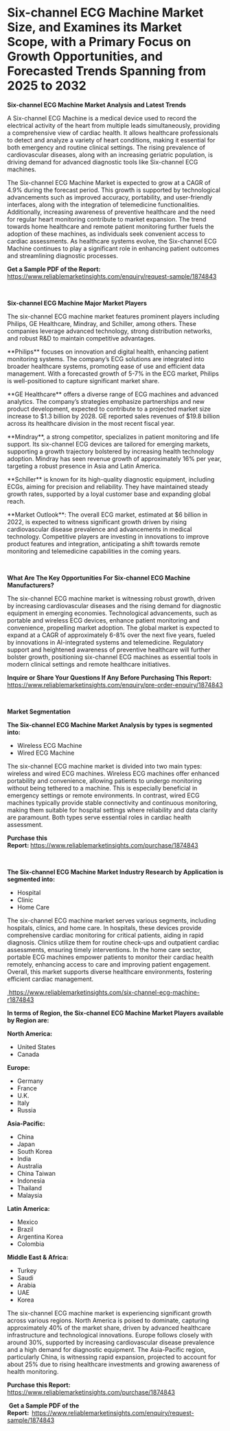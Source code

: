 <p><h1>Six-channel ECG Machine Market Size, and Examines its Market Scope, with a Primary Focus on Growth Opportunities, and Forecasted Trends Spanning from 2025 to 2032</h1></p><p><strong>Six-channel ECG Machine Market Analysis and Latest Trends</strong></p>
<p><p>A Six-channel ECG Machine is a medical device used to record the electrical activity of the heart from multiple leads simultaneously, providing a comprehensive view of cardiac health. It allows healthcare professionals to detect and analyze a variety of heart conditions, making it essential for both emergency and routine clinical settings. The rising prevalence of cardiovascular diseases, along with an increasing geriatric population, is driving demand for advanced diagnostic tools like Six-channel ECG machines.</p><p>The Six-channel ECG Machine Market is expected to grow at a CAGR of 4.9% during the forecast period. This growth is supported by technological advancements such as improved accuracy, portability, and user-friendly interfaces, along with the integration of telemedicine functionalities. Additionally, increasing awareness of preventive healthcare and the need for regular heart monitoring contribute to market expansion. The trend towards home healthcare and remote patient monitoring further fuels the adoption of these machines, as individuals seek convenient access to cardiac assessments. As healthcare systems evolve, the Six-channel ECG Machine continues to play a significant role in enhancing patient outcomes and streamlining diagnostic processes.</p></p>
<p><strong>Get a Sample PDF of the Report:&nbsp;</strong> <a href="https://www.reliablemarketinsights.com/enquiry/request-sample/1874843?utm_campaign=3275&utm_medium=2&utm_source=Github&utm_content=ia&utm_term=14042025&utm_id=six-channel-ecg-machine">https://www.reliablemarketinsights.com/enquiry/request-sample/1874843</a></p>
<p>&nbsp;</p>
<p><strong>Six-channel ECG Machine Major Market Players</strong></p>
<p><p>The six-channel ECG machine market features prominent players including Philips, GE Healthcare, Mindray, and Schiller, among others. These companies leverage advanced technology, strong distribution networks, and robust R&D to maintain competitive advantages.</p><p>**Philips** focuses on innovation and digital health, enhancing patient monitoring systems. The company’s ECG solutions are integrated into broader healthcare systems, promoting ease of use and efficient data management. With a forecasted growth of 5-7% in the ECG market, Philips is well-positioned to capture significant market share.</p><p>**GE Healthcare** offers a diverse range of ECG machines and advanced analytics. The company’s strategies emphasize partnerships and new product development, expected to contribute to a projected market size increase to $1.3 billion by 2028. GE reported sales revenues of $19.8 billion across its healthcare division in the most recent fiscal year.</p><p>**Mindray**, a strong competitor, specializes in patient monitoring and life support. Its six-channel ECG devices are tailored for emerging markets, supporting a growth trajectory bolstered by increasing health technology adoption. Mindray has seen revenue growth of approximately 16% per year, targeting a robust presence in Asia and Latin America.</p><p>**Schiller** is known for its high-quality diagnostic equipment, including ECGs, aiming for precision and reliability. They have maintained steady growth rates, supported by a loyal customer base and expanding global reach.</p><p>**Market Outlook**: The overall ECG market, estimated at $6 billion in 2022, is expected to witness significant growth driven by rising cardiovascular disease prevalence and advancements in medical technology. Competitive players are investing in innovations to improve product features and integration, anticipating a shift towards remote monitoring and telemedicine capabilities in the coming years.</p></p>
<p>&nbsp;</p>
<p><strong>What Are The Key Opportunities For Six-channel ECG Machine Manufacturers?</strong></p>
<p><p>The six-channel ECG machine market is witnessing robust growth, driven by increasing cardiovascular diseases and the rising demand for diagnostic equipment in emerging economies. Technological advancements, such as portable and wireless ECG devices, enhance patient monitoring and convenience, propelling market adoption. The global market is expected to expand at a CAGR of approximately 6-8% over the next five years, fueled by innovations in AI-integrated systems and telemedicine. Regulatory support and heightened awareness of preventive healthcare will further bolster growth, positioning six-channel ECG machines as essential tools in modern clinical settings and remote healthcare initiatives.</p></p>
<p><strong>Inquire or Share Your Questions If Any Before Purchasing This Report:</strong> <a href="https://www.reliablemarketinsights.com/enquiry/pre-order-enquiry/1874843?utm_campaign=3275&utm_medium=2&utm_source=Github&utm_content=ia&utm_term=14042025&utm_id=six-channel-ecg-machine">https://www.reliablemarketinsights.com/enquiry/pre-order-enquiry/1874843</a></p>
<p>&nbsp;</p>
<p><strong>Market Segmentation</strong></p>
<p><strong>The Six-channel ECG Machine Market Analysis by types is segmented into:</strong></p>
<p><ul><li>Wireless ECG Machine</li><li>Wired ECG Machine</li></ul></p>
<p><p>The six-channel ECG machine market is divided into two main types: wireless and wired ECG machines. Wireless ECG machines offer enhanced portability and convenience, allowing patients to undergo monitoring without being tethered to a machine. This is especially beneficial in emergency settings or remote environments. In contrast, wired ECG machines typically provide stable connectivity and continuous monitoring, making them suitable for hospital settings where reliability and data clarity are paramount. Both types serve essential roles in cardiac health assessment.</p></p>
<p><strong>Purchase this Report:&nbsp;</strong><a href="https://www.reliablemarketinsights.com/purchase/1874843?utm_campaign=3275&utm_medium=2&utm_source=Github&utm_content=ia&utm_term=14042025&utm_id=six-channel-ecg-machine">https://www.reliablemarketinsights.com/purchase/1874843</a></p>
<p>&nbsp;</p>
<p><strong>The Six-channel ECG Machine Market Industry Research by Application is segmented into:</strong></p>
<p><ul><li>Hospital</li><li>Clinic</li><li>Home Care</li></ul></p>
<p><p>The six-channel ECG machine market serves various segments, including hospitals, clinics, and home care. In hospitals, these devices provide comprehensive cardiac monitoring for critical patients, aiding in rapid diagnosis. Clinics utilize them for routine check-ups and outpatient cardiac assessments, ensuring timely interventions. In the home care sector, portable ECG machines empower patients to monitor their cardiac health remotely, enhancing access to care and improving patient engagement. Overall, this market supports diverse healthcare environments, fostering efficient cardiac management.</p></p>
<p><a href="https://www.reliablemarketinsights.com/six-channel-ecg-machine-r1874843?utm_campaign=3275&utm_medium=2&utm_source=Github&utm_content=ia&utm_term=14042025&utm_id=six-channel-ecg-machine">&nbsp;https://www.reliablemarketinsights.com/six-channel-ecg-machine-r1874843</a></p>
<p><strong>In terms of Region, the Six-channel ECG Machine Market Players available by Region are:</strong></p>
<p>
    <p> <strong> North America: </strong>
        <ul>
            <li>United States</li>
            <li>Canada</li>
        </ul>
        </p> 
    <p> <strong> Europe: </strong>
        <ul>
            <li>Germany</li>
            <li>France</li>
            <li>U.K.</li>
            <li>Italy</li>
            <li>Russia</li>
        </ul>
        </p> 
    <p> <strong> Asia-Pacific: </strong>
        <ul>
            <li>China</li>
            <li>Japan</li>
            <li>South Korea</li>
            <li>India</li>
            <li>Australia</li>
            <li>China Taiwan</li>
            <li>Indonesia</li>
            <li>Thailand</li>
            <li>Malaysia</li>
        </ul>
        </p> 
    <p> <strong> Latin America: </strong>
        <ul>
            <li>Mexico</li>
            <li>Brazil</li>
            <li>Argentina Korea</li>
            <li>Colombia</li>
        </ul>
        </p> 
    <p> <strong> Middle East & Africa: </strong>
        <ul>
            <li>Turkey</li>
            <li>Saudi</li>
            <li>Arabia</li>
            <li>UAE</li>
            <li>Korea</li>
        </ul>
    </p>
    </p>
<p><p>The six-channel ECG machine market is experiencing significant growth across various regions. North America is poised to dominate, capturing approximately 40% of the market share, driven by advanced healthcare infrastructure and technological innovations. Europe follows closely with around 30%, supported by increasing cardiovascular disease prevalence and a high demand for diagnostic equipment. The Asia-Pacific region, particularly China, is witnessing rapid expansion, projected to account for about 25% due to rising healthcare investments and growing awareness of health monitoring.</p></p>
<p><strong>Purchase this Report: </strong><a href="https://www.reliablemarketinsights.com/purchase/1874843?utm_campaign=3275&utm_medium=2&utm_source=Github&utm_content=ia&utm_term=14042025&utm_id=six-channel-ecg-machine">https://www.reliablemarketinsights.com/purchase/1874843</a></p>
<p>&nbsp;<strong>Get a Sample PDF of the Report:&nbsp;&nbsp;</strong><a href="https://www.reliablemarketinsights.com/enquiry/request-sample/1874843?utm_campaign=3275&utm_medium=2&utm_source=Github&utm_content=ia&utm_term=14042025&utm_id=six-channel-ecg-machine">https://www.reliablemarketinsights.com/enquiry/request-sample/1874843</a></p>
<p><strong></strong></p>
<p><p></p><p></p><p></p></p>